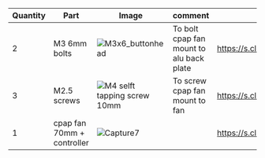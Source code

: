

| Quantity | Part                         | Image             | comment  | Links  |
| ------ | ----                           | -------              | -----  | -----	|
| 2      | M3 6mm bolts     | ![M3x6_buttonhead](https://user-images.githubusercontent.com/37383368/147801110-b59dbdc4-3660-47f2-bd18-aaa4f31d7406.png)  | To bolt cpap fan mount to alu back plate   | https://s.click.aliexpress.com/e/_9RWMof |
| 3      | M2.5 screws     | ![M4 selft tapping screw 10mm](https://user-images.githubusercontent.com/37383368/158305048-ae9e94ba-ad1d-4e14-9ed1-5a3f80af10ef.PNG)  | To screw cpap fan mount to fan   | https://s.click.aliexpress.com/e/_A7Qlmx |
| 1      | cpap fan 70mm + controller     | ![Capture7](https://user-images.githubusercontent.com/37383368/158305443-aa1948f9-4704-405b-8f00-72042b4559ed.PNG)  |  | https://s.click.aliexpress.com/e/_Ae6PLH | |
